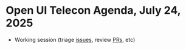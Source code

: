 Open UI Telecon Agenda, July 24, 2025
===================================
 * Working session (triage [issues](https://github.com/openui/open-ui/issues?q=is%3Aissue%20state%3Aopen%20sort%3Acreated-asc), review [PRs](https://github.com/openui/open-ui/pulls?q=is%3Apr+is%3Aopen+sort%3Acreated-asc), etc)

